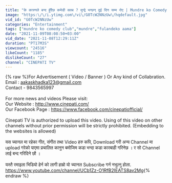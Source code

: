 ```yaml
---
title: "के कारणले बन्द हुँदैछ कमेडी क्लब ? मुन्द्रे भन्छन् दुई दिन सम्म रोए | Mundre ko Comedy Club | Jitu"
image: "https:\/\/i.ytimg.com\/vi\/G0TcW2NNzUw\/hqdefault.jpg"
vid_id: "G0TcW2NNzUw"
categories: "Entertainment"
tags: ["mundre ko comedy club","mundre","fulandeko aama"]
date: "2021-11-09T08:08:50+03:00"
vid_date: "2021-11-08T12:29:11Z"
duration: "PT17M3S"
viewcount: "24516"
likeCount: "1185"
dislikeCount: "27"
channel: "CINEPATI TV"
---
```

{% raw %}For Advertisement ( Video / Banner ) Or Any kind of Collabration.<br />Email : aakaskhadka123@gmail.com<br />Contact - 9843565997<br /><br />For more news and videos Please visit:<br />Our Website : <a rel="nofollow" target="blank" href="http://www.cinepati.com/">http://www.cinepati.com/</a><br />Our Facebook Page : <a rel="nofollow" target="blank" href="https://www.facebook.com/cinepatiofficial/">https://www.facebook.com/cinepatiofficial/</a><br /><br />Cinepati TV is authorized to upload this video. Using of this video on other channels without prior permission will be strictly prohibited. (Embedding to the websites is allowed)<br /><br />यस च्यानल मा रहेका गीत, संगीत तथा Video हरु कपि, Download गरी अन्य Channel मा upload गरेको पाएमा प्रचालित कानुन बमोजिम कडा भन्दा कडा कारबाही गरिनेछ । र सो Channel लाई बन्द गरिदिने छौ ।<br /><br />यस्तै रमाइला भिडियो हेर्न को लागी हाम्रो यो च्यानल Subscribe गर्न नभुल्नु होला. <a rel="nofollow" target="blank" href="https://www.youtube.com/channel/UCb1Zz-O1RfB2IEATS8av2Mg">https://www.youtube.com/channel/UCb1Zz-O1RfB2IEATS8av2Mg</a>{% endraw %}
